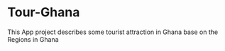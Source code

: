# Tour-Ghana
This App project describes some tourist attraction in Ghana base on the Regions in Ghana
